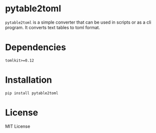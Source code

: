 # pytable2toml

`pytable2toml` is a simple converter that can be used in scripts or as a cli program.
It converts text tables to toml format.

# Dependencies

```
tomlkit>=0.12
```

# Installation

```
pip install pytable2toml
```

# License

MIT License
